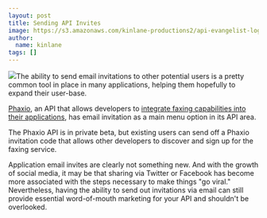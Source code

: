 ```yaml
---
layout: post
title: Sending API Invites
image: https://s3.amazonaws.com/kinlane-productions2/api-evangelist-logos/api-evangelist-butterfly-vertical.png
author:
  name: kinlane
tags: []
---
```

[![](http://kinlane-productions2.s3.amazonaws.com/api-evangelist/api-invites.png)](http://www.phaxio.com/)The ability to send email invitations to other potential users is a pretty common tool in place in many applications, helping them hopefully to expand their user-base.

[Phaxio](http://www.phaxio.com/ "Phaxio"), an API that allows developers to [integrate faxing capabilities into their applications](http://www.phaxio.com/ "integrating faxing capabilities into application"), has email invitation as a main menu option in its API area.

The Phaxio API is in private beta, but existing users can send off a Phaxio invitation code that allows other developers to discover and sign up for the faxing service.

Application email invites are clearly not something new. And with the growth of social media, it may be that sharing via Twitter or Facebook has become more associated with the steps necessary to make things "go viral." Nevertheless, having the ability to send out invitations via email can still provide essential word-of-mouth marketing for your API and shouldn't be overlooked.